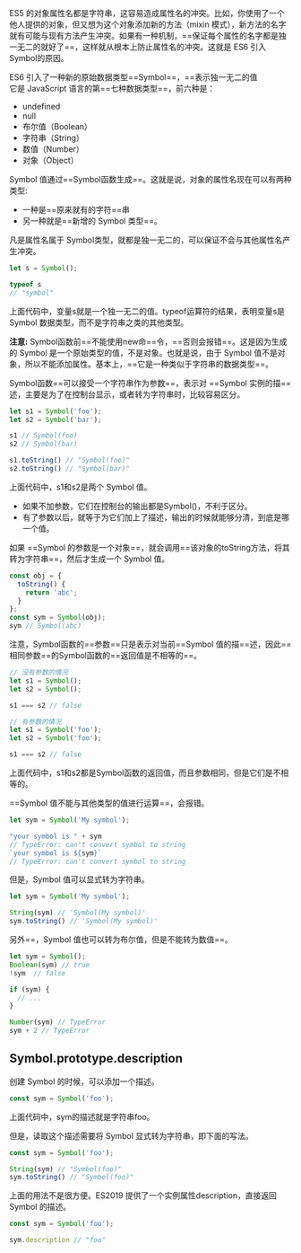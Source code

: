 ES5 的对象属性名都是字符串，这容易造成属性名的冲突。比如，你使用了一个他人提供的对象，但又想为这个对象添加新的方法（mixin 模式），新方法的名字就有可能与现有方法产生冲突。如果有一种机制，==保证每个属性的名字都是独一无二的就好了==，这样就从根本上防止属性名的冲突。这就是 ES6 引入Symbol的原因。  

ES6 引入了一种新的原始数据类型==Symbol==，==表示独一无二的值  
它是 JavaScript 语言的第==七种数据类型==，前六种是：
- undefined
- null
- 布尔值（Boolean）
- 字符串（String）
- 数值（Number）
- 对象（Object）

Symbol 值通过==Symbol函数生成==。这就是说，对象的属性名现在可以有两种类型:
- 一种是==原来就有的字符==串
- 另一种就是==新增的 Symbol 类型==。  

凡是属性名属于 Symbol类型，就都是独一无二的，可以保证不会与其他属性名产生冲突。

```js
let s = Symbol();

typeof s
// "symbol"
```


上面代码中，变量s就是一个独一无二的值。typeof运算符的结果，表明变量s是 Symbol 数据类型，而不是字符串之类的其他类型。

**注意:**
Symbol函数前==不能使用new命==令，==否则会报错==。这是因为生成的 Symbol 是一个原始类型的值，不是对象。也就是说，由于 Symbol 值不是对象，所以不能添加属性。基本上，==它是一种类似于字符串的数据类型==。

Symbol函数==可以接受一个字符串作为参数==，表示对 ==Symbol 实例的描==述，主要是为了在控制台显示，或者转为字符串时，比较容易区分。


```js
let s1 = Symbol('foo');
let s2 = Symbol('bar');

s1 // Symbol(foo)
s2 // Symbol(bar)

s1.toString() // "Symbol(foo)"
s2.toString() // "Symbol(bar)"
```

上面代码中，s1和s2是两个 Symbol 值。
- 如果不加参数，它们在控制台的输出都是Symbol()，不利于区分。
- 有了参数以后，就等于为它们加上了描述，输出的时候就能够分清，到底是哪一个值。

如果 ==Symbol 的参数是一个对象==，就会调用==该对象的toString方法，将其转为字符串==，然后才生成一个 Symbol 值。

```js
const obj = {
  toString() {
    return 'abc';
  }
};
const sym = Symbol(obj);
sym // Symbol(abc)
```

注意，Symbol函数的==参数==只是表示对当前==Symbol 值的描==述，因此==相同参数==的Symbol函数的==返回值是不相等的==。


```js
// 没有参数的情况
let s1 = Symbol();
let s2 = Symbol();

s1 === s2 // false

// 有参数的情况
let s1 = Symbol('foo');
let s2 = Symbol('foo');

s1 === s2 // false
```

上面代码中，s1和s2都是Symbol函数的返回值，而且参数相同，但是它们是不相等的。

==Symbol 值不能与其他类型的值进行运算==，会报错。


```js
let sym = Symbol('My symbol');

"your symbol is " + sym
// TypeError: can't convert symbol to string
`your symbol is ${sym}`
// TypeError: can't convert symbol to string
```

但是，Symbol 值可以显式转为字符串。


```js
let sym = Symbol('My symbol');

String(sym) // 'Symbol(My symbol)'
sym.toString() // 'Symbol(My symbol)'
```

另外==，Symbol 值也可以转为布尔值，但是不能转为数值==。


```js
let sym = Symbol();
Boolean(sym) // true
!sym  // false

if (sym) {
  // ...
}

Number(sym) // TypeError
sym + 2 // TypeError
```


## Symbol.prototype.description
创建 Symbol 的时候，可以添加一个描述。


```js
const sym = Symbol('foo');
```

上面代码中，sym的描述就是字符串foo。

但是，读取这个描述需要将 Symbol 显式转为字符串，即下面的写法。


```js
const sym = Symbol('foo');

String(sym) // "Symbol(foo)"
sym.toString() // "Symbol(foo)"
```

上面的用法不是很方便。ES2019 提供了一个实例属性description，直接返回 Symbol 的描述。


```js
const sym = Symbol('foo');

sym.description // "foo"
```

